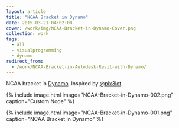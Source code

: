 ```yaml
---
layout: article
title: "NCAA Bracket in Dynamo"
date: 2015-03-21 04:02:00
cover: /work/img/NCAA-Bracket-in-Dynamo-Cover.png
collection: work
tags:
  - all
  - visualprogramming
  - dynamo
redirect_from:
  - /work/NCAA-Bracket-in-Autodesk-Revit-with-Dynamo/
---
```


NCAA bracket in [Dynamo](http://dynamobim.org/). Inspired by [@pix3lot](https://twitter.com/pix3lot/status/577532781426798592).

<!--more-->

{% include image.html image="NCAA-Bracket-in-Dynamo-002.png" caption="Custom Node" %}

{% include image.html image="NCAA-Bracket-in-Dynamo-001.png" caption="NCAA Bracket in Dynamo" %}
